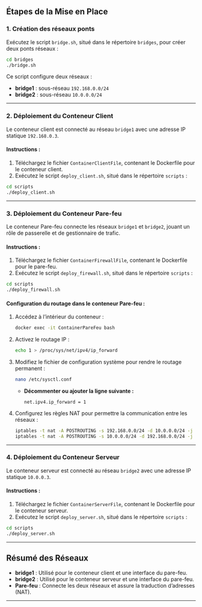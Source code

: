 ## Étapes de la Mise en Place

### **1. Création des réseaux ponts**

Exécutez le script `bridge.sh`, situé dans le répertoire `bridges`, pour créer deux ponts réseaux :

```bash
cd bridges
./bridge.sh
```

Ce script configure deux réseaux :
- **bridge1** : sous-réseau `192.168.0.0/24`
- **bridge2** : sous-réseau `10.0.0.0/24`

---

### **2. Déploiement du Conteneur Client**

Le conteneur client est connecté au réseau `bridge1` avec une adresse IP statique `192.168.0.3`.

#### Instructions :
1. Téléchargez le fichier `ContainerClientFile`, contenant le Dockerfile pour le conteneur client.
2. Exécutez le script `deploy_client.sh`, situé dans le répertoire `scripts` :

```bash
cd scripts
./deploy_client.sh
```

---

### **3. Déploiement du Conteneur Pare-feu**

Le conteneur Pare-feu connecte les réseaux `bridge1` et `bridge2`, jouant un rôle de passerelle et de gestionnaire de trafic.

#### Instructions :
1. Téléchargez le fichier `ContainerFirewallFile`, contenant le Dockerfile pour le pare-feu.
2. Exécutez le script `deploy_firewall.sh`, situé dans le répertoire `scripts` :

```bash
cd scripts
./deploy_firewall.sh
```

#### Configuration du routage dans le conteneur Pare-feu :
1. Accédez à l’intérieur du conteneur :
   ```bash
   docker exec -it ContainerPareFeu bash
   ```
2. Activez le routage IP :
   ```bash
   echo 1 > /proc/sys/net/ipv4/ip_forward
   ```
3. Modifiez le fichier de configuration système pour rendre le routage permanent :
   ```bash
   nano /etc/sysctl.conf
   ```
   - **Décommenter ou ajouter la ligne suivante :**
     ```text
     net.ipv4.ip_forward = 1
     ```
4. Configurez les règles NAT pour permettre la communication entre les réseaux :
   ```bash
   iptables -t nat -A POSTROUTING -s 192.168.0.0/24 -d 10.0.0.0/24 -j MASQUERADE
   iptables -t nat -A POSTROUTING -s 10.0.0.0/24 -d 192.168.0.0/24 -j MASQUERADE
   ```

---

### **4. Déploiement du Conteneur Serveur**

Le conteneur serveur est connecté au réseau `bridge2` avec une adresse IP statique `10.0.0.3`.

#### Instructions :
1. Téléchargez le fichier `ContainerServerFile`, contenant le Dockerfile pour le conteneur serveur.
2. Exécutez le script `deploy_server.sh`, situé dans le répertoire `scripts` :

```bash
cd scripts
./deploy_server.sh
```

---

## Résumé des Réseaux

- **bridge1** : Utilisé pour le conteneur client et une interface du pare-feu.
- **bridge2** : Utilisé pour le conteneur serveur et une interface du pare-feu.
- **Pare-feu** : Connecte les deux réseaux et assure la traduction d’adresses (NAT).

---
